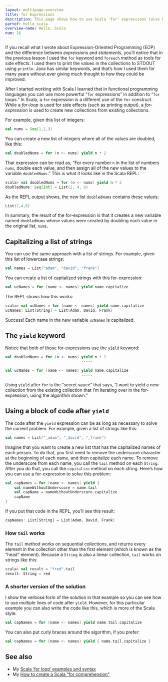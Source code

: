 ```yaml
---
layout: multipage-overview
title: for Expressions
description: This page shows how to use Scala 'for' expressions (also known as 'for-expressions'), including examples of how to use it with the 'yield' keyword.
partof: hello_scala
overview-name: Hello, Scala
num: 16
---
```



If you recall what I wrote about Expression-Oriented Programming (EOP) and the difference between *expressions* and *statements*, you’ll notice that in the previous lesson I used the `for` keyword and `foreach` method as tools for side effects. I used them to print the values in the collections to STDOUT using `println`. Java has similar keywords, and that’s how I used them for many years without ever giving much thought to how they could be improved.

After I started working with Scala I learned that in functional programming languages you can use more powerful “`for` expressions” in addition to “`for` loops.” In Scala, a `for` expression is a different use of the `for` construct. While a *for-loop* is used for side effects (such as printing output), a *for-expression* is used to create new collections from existing collections.

For example, given this list of integers:

```scala
val nums = Seq(1,2,3)
```

You can create a new list of integers where all of the values are doubled, like this:

```scala
val doubledNums = for (n <- nums) yield n * 2
```

That expression can be read as, “For every number `n` in the list of numbers `nums`, double each value, and then assign all of the new values to the variable `doubledNums`.” This is what it looks like in the Scala REPL:

```scala
scala> val doubledNums = for (n <- nums) yield n * 2
doubledNums: Seq[Int] = List(2, 4, 6)
```

As the REPL output shows, the new list `doubledNums` contains these values:

```scala
List(2,4,6)
```

In summary, the result of the for-expression is that it creates a new variable named `doubledNums` whose values were created by doubling each value in the original list, `nums`.



## Capitalizing a list of strings

You can use the same approach with a list of strings. For example, given this list of lowercase strings:

```scala
val names = List("adam", "david", "frank")
```

You can create a list of capitalized strings with this for-expression:

```scala
val ucNames = for (name <- names) yield name.capitalize
```

The REPL shows how this works:

```scala
scala> val ucNames = for (name <- names) yield name.capitalize
ucNames: List[String] = List(Adam, David, Frank)
```

Success! Each name in the new variable `ucNames` is capitalized.



## The `yield` keyword

Notice that both of those for-expressions use the `yield` keyword:

```scala
val doubledNums = for (n <- nums) yield n * 2
                                  -----

val ucNames = for (name <- names) yield name.capitalize
                                  -----
```

Using `yield` after `for` is the “secret sauce” that says, “I want to yield a new collection from the existing collection that I’m iterating over in the for-expression, using the algorithm shown.”



## Using a block of code after `yield`

The code after the `yield` expression can be as long as necessary to solve the current problem. For example, given a list of strings like this:

```scala
val names = List("_adam", "_david", "_frank")
```

Imagine that you want to create a new list that has the capitalized names of each person. To do that, you first need to remove the underscore character at the beginning of each name, and then capitalize each name. To remove the underscore from each name, you call the `tail` method on each `String`. After you do that, you call the `capitalize` method on each string. Here’s how you can use a for-expression to solve this problem:

```scala
val capNames = for (name <- names) yield {
    val nameWithoutUnderscore = name.tail
    val capName = nameWithoutUnderscore.capitalize
    capName
}
```

If you put that code in the REPL, you’ll see this result:

```scala
capNames: List[String] = List(Adam, David, Frank)
```


### How `tail` works

The `tail` method works on sequential collections, and returns every element in the collection other than the first element (which is known as the “head” element). Because a `String` is also a linear collection, `tail` works on strings like this:

```scala
scala> val result = "fred".tail
result: String = red
```


### A shorter version of the solution

I show the verbose form of the solution in that example so you can see how to use multiple lines of code after `yield`. However, for this particular example you can also write the code like this, which is more of the Scala style:

```scala
val capNames = for (name <- names) yield name.tail.capitalize
```

You can also put curly braces around the algorithm, if you prefer:

```scala
val capNames = for (name <- names) yield { name.tail.capitalize }
```



## See also

- My [Scala ‘for loop’ examples and syntax](https://alvinalexander.com/scala/scala-for-loop-examples-syntax-yield-foreach)
- My [How to create a Scala “for comprehension”](https://alvinalexander.com/scala/scala-for-comprehension-syntax-for-yield-loop-examples)















